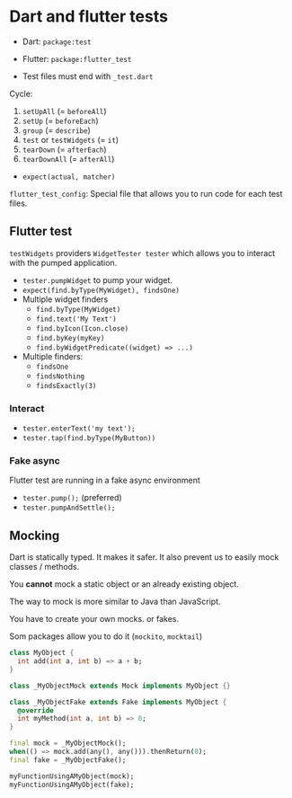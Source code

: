 # Dart and flutter tests

- Dart: `package:test`
- Flutter: `package:flutter_test`

- Test files must end with `_test.dart`

Cycle:
1. `setUpAll` (= `beforeAll`)
2. `setUp` (= `beforeEach`)
3. `group` (= `describe`)
4. `test` or `testWidgets` (= `it`)
5. `tearDown` (= `afterEach`)
6. `tearDownAll` (= `afterAll`)

- `expect(actual, matcher)`

`flutter_test_config`: Special file that allows you to run code for each test files.


## Flutter test

`testWidgets` providers `WidgetTester tester` which allows you to interact with the pumped application.

- `tester.pumpWidget` to pump your widget.
- `expect(find.byType(MyWidget), findsOne)`
- Multiple widget finders
  - `find.byType(MyWidget)`
  - `find.text('My Text')`
  - `find.byIcon(Icon.close)`
  - `find.byKey(myKey)`
  - `find.byWidgetPredicate((widget) => ...)`
- Multiple finders:
  - `findsOne`
  - `findsNothing`
  - `findsExactly(3)`


### Interact

- `tester.enterText('my text');`
- `tester.tap(find.byType(MyButton))`

### Fake async

Flutter test are running in a fake async environment

- `tester.pump();` (preferred)
- `tester.pumpAndSettle();`

## Mocking

Dart is statically typed. It makes it safer. It also prevent us to easily mock classes / methods.

You **cannot** mock a static object or an already existing object.

The way to mock is more similar to Java than JavaScript.

You have to create your own mocks. or fakes.

Som packages allow you to do it (`mockito`, `mocktail`)

```dart
class MyObject {
  int add(int a, int b) => a + b;
}

class _MyObjectMock extends Mock implements MyObject {}

class _MyObjectFake extends Fake implements MyObject {
  @override
  int myMethod(int a, int b) => 0;
}

final mock = _MyObjectMock();
when(() => mock.add(any(), any())).thenReturn(0);
final fake = _MyObjectFake();

myFunctionUsingAMyObject(mock);
myFunctionUsingAMyObject(fake);

```
